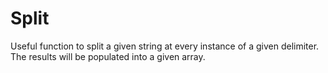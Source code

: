 # Split
Useful function to split a given string at every instance of a given delimiter. The results will be populated into a given array.
